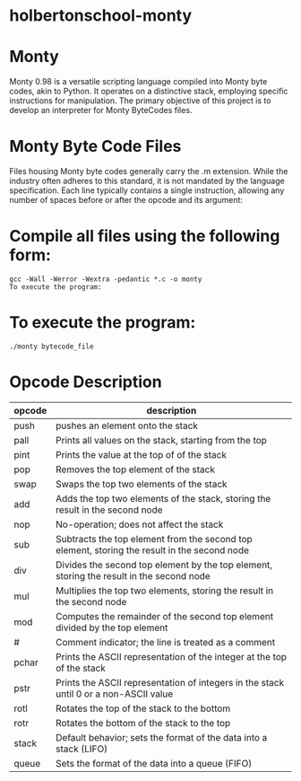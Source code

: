 # holbertonschool-monty

# Monty

Monty 0.98 is a versatile scripting language compiled into Monty byte codes, akin to Python. It operates on a distinctive stack, employing specific instructions for manipulation. The primary objective of this project is to develop an interpreter for Monty ByteCodes files.

# Monty Byte Code Files

Files housing Monty byte codes generally carry the .m extension. While the industry often adheres to this standard, it is not mandated by the language specification. Each line typically contains a single instruction, allowing any number of spaces before or after the opcode and its argument:

# Compile all files using the following form:

	gcc -Wall -Werror -Wextra -pedantic *.c -o monty
	To execute the program:

# To execute the program:

	./monty bytecode_file

# Opcode	Description

| opcode | description |
|----------|----------|
| push   | pushes an element onto the stack |
| pall   | Prints all values on the stack, starting from the top |
| pint   | Prints the value at the top of of the stack |
| pop    | Removes the top element of the stack |
| swap   | Swaps the top two elements of the stack |
| add    | Adds the top two elements of the stack, storing the result in the second node |
| nop    | No-operation; does not affect the stack |
| sub    | Subtracts the top element from the second top element, storing the result in the second node |
| div    | Divides the second top element by the top element, storing the result in the second node |
| mul    | Multiplies the top two elements, storing the result in the second node |
| mod    | Computes the remainder of the second top element divided by the top element |
| #      | Comment indicator; the line is treated as a comment |
| pchar  | Prints the ASCII representation of the integer at the top of the stack |
| pstr   | Prints the ASCII representation of integers in the stack until 0 or a non-ASCII value |
| rotl   | Rotates the top of the stack to the bottom |
| rotr   | Rotates the bottom of the stack to the top |
| stack  | Default behavior; sets the format of the data into a stack (LIFO) |
| queue  | Sets the format of the data into a queue (FIFO) |
